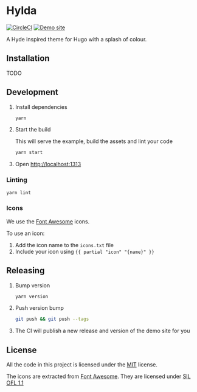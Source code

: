 Hylda
=====

[![CircleCI](https://circleci.com/gh/dotboris/hylda.svg?style=svg)](https://circleci.com/gh/dotboris/hylda)
[![Demo site](https://img.shields.io/badge/demo-site-brightgreen.svg)](https://hylda-theme.netlify.com/)

A Hyde inspired theme for Hugo with a splash of colour.

Installation
------------

TODO

Development
-----------

1.  Install dependencies

    ```sh
    yarn
    ```

1.  Start the build

    This will serve the example, build the assets and lint your code

    ```sh
    yarn start
    ```

1.  Open <http://localhost:1313>

### Linting

```sh
yarn lint
```

### Icons

We use the [Font Awesome](http://fontawesome.io/) icons.

To use an icon:

1.  Add the icon name to the `icons.txt` file
1.  Include your icon using `{{ partial "icon" "{name}" }}`

Releasing
---------

1.  Bump version

    ```sh
    yarn version
    ```

1.  Push version bump

    ```sh
    git push && git push --tags
    ```

1.  The CI will publish a new release and version of the demo site for you

License
-------

All the code in this project is licensed under the [MIT](LICENSE) license.

The icons are extracted from [Font Awesome](http://fontawesome.io/). They are
licensed under [SIL OFL 1.1](http://scripts.sil.org/OFL)
